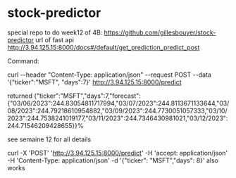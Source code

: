 # stock-predictor
special repo to do week12 of 4B:
https://github.com/gillesbouyer/stock-predictor
url of fast api
http://3.94.125.15:8000/docs#/default/get_prediction_predict_post

Command:

curl --header "Content-Type: application/json" --request POST --data '{"ticker":"MSFT", "days":7}' http://3.94.125.15:8000/predict

returned 
{"ticker":"MSFT","days":7,"forecast":{"03/06/2023":244.83054811717994,"03/07/2023":244.8113671133644,"03/08/2023":244.79218610954882,"03/09/2023":244.7730051057333,"03/10/2023":244.7538241019177,"03/11/2023":244.7346430981021,"03/12/2023":244.71546209428655}}%                

see semaine 12 for all details

curl -X 'POST' 'http://3.94.125.15:8000/predict' -H 'accept: application/json' -H 'Content-Type: application/json' -d '{"ticker": "MSFT","days": 8}'
also works